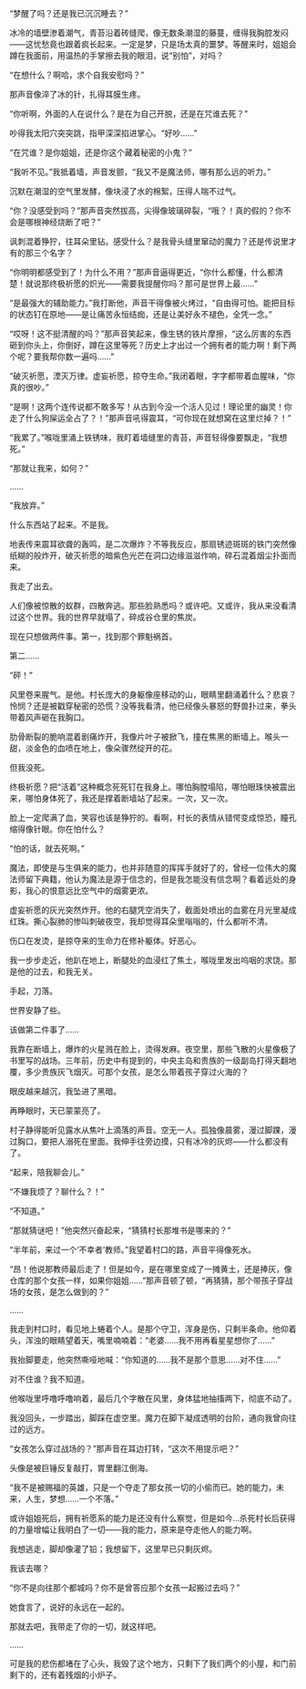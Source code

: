 “梦醒了吗？还是我已沉沉睡去？”
 
冰冷的墙壁渗着潮气，青苔沿着砖缝爬，像无数条潮湿的藤蔓，缠得我胸腔发闷——这忧愁竟也跟着疯长起来。一定是梦，只是场太真的噩梦。等醒来时，姐姐会蹲在我面前，用温热的手掌擦去我的眼泪，说“别怕”，对吗？
 
“在想什么？啊哈，求个自我安慰吗？”
 
那声音像淬了冰的针，扎得耳膜生疼。
 
“你听啊，外面的人在说什么？是在为自己开脱，还是在咒谁去死？”
 
吵得我太阳穴突突跳，指甲深深掐进掌心。“好吵……”
 
“在咒谁？是你姐姐，还是你这个藏着秘密的小鬼？”
 
“我听不见。”我抵着墙，声音发颤，“我又不是魔法师，哪有那么远的听力。”
 
沉默在潮湿的空气里发酵，像块浸了水的棉絮，压得人喘不过气。
 
“你？没感受到吗？”那声音突然拔高，尖得像玻璃碎裂，“哦？！真的假的？你不会是哪根神经烧断了吧？”
 
讽刺混着狰狞，往耳朵里钻。感受什么？是我骨头缝里窜动的魔力？还是传说里才有的那三个名字？
 
“你明明都感受到了！为什么不用？”那声音逼得更近，“你什么都懂，什么都清楚！就说那终极祈愿的炽光——需要我提醒你吗？那可是世界上最……”
 
“是最强大的辅助能力。”我打断他，声音干得像被火烤过，“自由得可怕。能把目标的状态钉在原地——是让痛苦永恒结痂，还是让美好永不褪色，全凭一念。”
 
“哎呀！这不挺清醒的吗？”那声音笑起来，像生锈的铁片摩擦，“这么厉害的东西砸到你头上，你倒好，蹲在这里等死？历史上才出过一个拥有者的能力啊！剩下两个呢？要我帮你数一遍吗……”
 
“破灭祈愿，湮灭万律。虚妄祈愿，掠夺生命。”我闭着眼，字字都带着血腥味，“你真的很吵。”
 
“是啊！这两个连传说都不敢多写！从古到今没一个活人见过！理论里的幽灵！你走了什么狗屎运全占了？！”那声音吼得震耳，“可你现在就想窝在这里烂掉？！”
 
“我累了。”喉咙里涌上铁锈味，我盯着墙缝里的青苔，声音轻得像要飘走，“我想死。”
 
“那就让我来，如何？”
 
……
 
“我放弃。”
 
什么东西站了起来。不是我。
 
地表传来震耳欲聋的轰鸣，是二次爆炸？不等我反应，那扇锈迹斑斑的铁门突然像纸糊的般炸开，破灭祈愿的暗紫色光芒在洞口边缘滋滋作响，碎石混着烟尘扑面而来。
 
我走了出去。
 
人们像被惊散的蚁群，四散奔逃。那些脸熟悉吗？或许吧。又或许，我从来没看清过这个世界。我的世界早就塌了，碎成谷仓里的焦炭。
 
现在只想做两件事。第一，找到那个罪魁祸首。
 
第二……
 
“砰！”
 
风里卷来腥气。是他。村长庞大的身躯像座移动的山，眼睛里翻涌着什么？悲哀？怜悯？还是被戳穿秘密的恐慌？没等我看清，他已经像头暴怒的野兽扑过来，拳头带着风声砸在我胸口。
 
肋骨断裂的脆响混着剧痛炸开，我像片叶子被掀飞，撞在焦黑的断墙上。喉头一甜，淡金色的血喷在地上，像朵骤然绽开的花。
 
但我没死。
 
终极祈愿？把“活着”这种概念死死钉在我身上。哪怕胸膛塌陷，哪怕眼珠快被震出来，哪怕身体死了，我还是撑着断墙站了起来。一次，又一次。
 
脸上一定爬满了血，笑容也该是狰狞的。看啊，村长的表情从错愕变成惊恐，瞳孔缩得像针眼。你在怕什么？
 
“怕的话，就去死啊。”

魔法，即使是与生俱来的能力，也并非随意的挥挥手就好了的，曾经一位伟大的魔法师留下典籍，他认为魔法是源于信念的，但是我怎能没有信念啊？看着远处的身影，我心的恨意远比空气中的烟雾更浓。

虚妄祈愿的灰光突然炸开。他的右腿凭空消失了，截面处喷出的血雾在月光里凝成红珠。撕心裂肺的惨叫刺破夜空，我却觉得耳朵里嗡嗡的，什么都听不清。
 
伤口在发烫，是掠夺来的生命力在修补躯体。好恶心。
 
我一步步走近，他趴在地上，断腿处的血浸红了焦土，喉咙里发出呜咽的求饶。那是他的过去，和我无关。
 
手起，刀落。
 
世界安静了些。
 
该做第二件事了……
 
我靠在断墙上，爆炸的火星溅在脸上，烫得发麻。夜空里，那些飞散的火星像极了书里写的战场。三年前，历史中有提到的，中央主岛和贵族的一级副岛打得天翻地覆，多少贵族灰飞烟灭。可那个女孩，是怎么带着孩子穿过火海的？
 
眼皮越来越沉，我坠进了黑暗。
 
再睁眼时，天已蒙蒙亮了。
 
村子静得能听见露水从焦叶上滴落的声音。空无一人。孤独像晨雾，漫过脚踝，漫过胸口，要把人溺死在里面。我伸手往旁边摸，只有冰冷的灰烬——什么都没有了。
 
“起来，陪我聊会儿。”
 
“不嫌我烦了？聊什么？！”
 
“不知道。”
 
“那就猜谜吧！”他突然兴奋起来，“猜猜村长那堆书是哪来的？”
 
“半年前，来过一个‘不幸者’教师。”我望着村口的路，声音平得像死水。
 
“昂！他说那教师最后走了！但是如今，是在哪里变成了一摊黄土，还是捧灰，像仓库的那个女孩一样，如果你姐姐……”那声音顿了顿，“再猜猜，那个带孩子穿战场的女孩，是怎么做到的？”
 
……
 
我走到村口时，看见地上蜷着个人。是那个守卫，浑身是伤，只剩半条命。他仰着头，浑浊的眼睛望着天，嘴里喃喃着：“老婆……我不用再看星星想你了……”
 
我抬脚要走，他突然嘶哑地喊：“你知道的……我不是那个意思……对不住……”
 
对不住谁？我不知道。
 
他喉咙里呼噜呼噜响着，最后几个字散在风里，身体猛地抽搐两下，彻底不动了。
 
我没回头，一步踏出，脚踩在虚空里。魔力在脚下凝成透明的台阶，通向我曾向往过的远方。
 
“女孩怎么穿过战场的？”那声音在耳边打转，“这次不用提示吧？”
 
头像是被巨锤反复敲打，胃里翻江倒海。

“我不是被赐福的英雄，只是一个夺走了那女孩一切的小偷而已。她的能力，未来，人生，梦想……一个不落。”

或许姐姐死后，拥有祈愿系的能力是还没有什么察觉，但是如今…杀死村长后获得的力量增幅让我明白了一切——我的能力，原来是夺走他人的能力啊。

我想逃走，脚却像灌了铅；我想留下，这里早已只剩灰烬。
 
我该去哪？

“你不是向往那个都城吗？你不是曾答应那个女孩一起搬过去吗？”

她食言了，说好的永远在一起的。

那就去吧，我带走了你的一切，就这样吧。

……

可是我的悲伤都堵在了心头，我毁了这个地方，只剩下了我们两个的小屋，和门前剩下的，还有着残烟的小炉子。